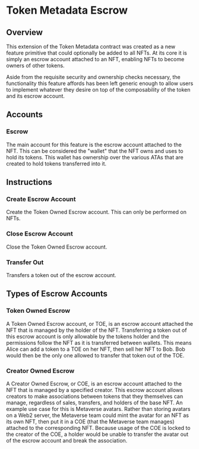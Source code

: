 # Token Metadata Escrow

## Overview

This extension of the Token Metadata contract was created as a new feature primitive that could
optionally be added to all NFTs. At its core it is simply an escrow account attached to an NFT,
enabling NFTs to become owners of other tokens.

Aside from the requisite security and ownership checks necessary, the functionality this feature
affords has been left generic enough to allow users to implement whatever they desire on top of the
composability of the token and its escrow account.

## Accounts

### Escrow

The main account for this feature is the escrow account attached to the NFT. This can be considered
the "wallet" that the NFT owns and uses to hold its tokens. This wallet has ownership over the
various ATAs that are created to hold tokens transferred into it.

## Instructions

### Create Escrow Account

Create the Token Owned Escrow account. This can only be performed on NFTs.

### Close Escrow Account

Close the Token Owned Escrow account.

### Transfer Out

Transfers a token out of the escrow account.

## Types of Escrow Accounts

### Token Owned Escrow

A Token Owned Escrow account, or TOE, is an escrow account attached the NFT that is managed by the
holder of the NFT. Transferring a token out of this escrow account is only allowable by the tokens
holder and the permissions follow the NFT as it is transferred between wallets. This means Alice can
add a token to a TOE on her NFT, then sell her NFT to Bob. Bob would then be the only one allowed to
transfer that token out of the TOE.

### Creator Owned Escrow

A Creator Owned Escrow, or COE, is an escrow account attached to the NFT that is managed by a
specified creator. This escrow account allows creators to make associations between tokens that they
themselves can manage, regardless of sales, transfers, and holders of the base NFT. An example use
case for this is Metaverse avatars. Rather than storing avatars on a Web2 server, the Metaverse team
could mint the avatar for an NFT as its own NFT, then put it in a COE (that the Metaverse team
manages) attached to the corresponding NFT. Because usage of the COE is locked to the creator of the
COE, a holder would be unable to transfer the avatar out of the escrow account and break the
association.
